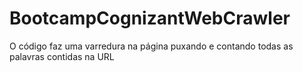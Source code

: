 # BootcampCognizantWebCrawler
O código faz uma varredura na página puxando e contando todas as palavras contidas na URL

